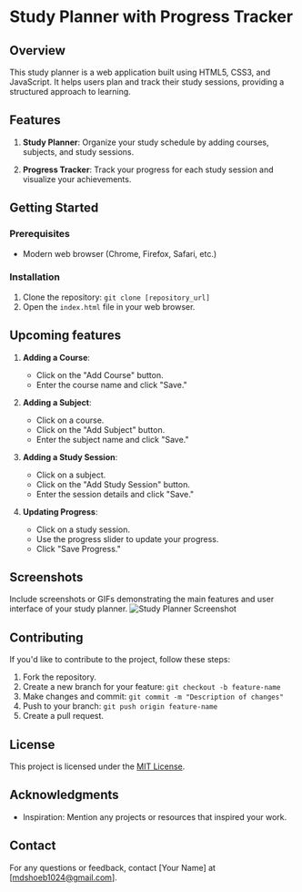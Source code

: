 # Study Planner with Progress Tracker

## Overview

This study planner is a web application built using HTML5, CSS3, and JavaScript. It helps users plan and track their study sessions, providing a structured approach to learning.

## Features

1. **Study Planner**: Organize your study schedule by adding courses, subjects, and study sessions.

2. **Progress Tracker**: Track your progress for each study session and visualize your achievements.

## Getting Started

### Prerequisites

- Modern web browser (Chrome, Firefox, Safari, etc.)

### Installation

1. Clone the repository: `git clone [repository_url]`
2. Open the `index.html` file in your web browser.


## Upcoming features

1. **Adding a Course**:
   - Click on the "Add Course" button.
   - Enter the course name and click "Save."

2. **Adding a Subject**:
   - Click on a course.
   - Click on the "Add Subject" button.
   - Enter the subject name and click "Save."

3. **Adding a Study Session**:
   - Click on a subject.
   - Click on the "Add Study Session" button.
   - Enter the session details and click "Save."

4. **Updating Progress**:
   - Click on a study session.
   - Use the progress slider to update your progress.
   - Click "Save Progress."

## Screenshots

Include screenshots or GIFs demonstrating the main features and user interface of your study planner.
![Study Planner Screenshot]()

## Contributing

If you'd like to contribute to the project, follow these steps:

1. Fork the repository.
2. Create a new branch for your feature: `git checkout -b feature-name`
3. Make changes and commit: `git commit -m "Description of changes"`
4. Push to your branch: `git push origin feature-name`
5. Create a pull request.

## License

This project is licensed under the [MIT License](LICENSE.md).

## Acknowledgments

- Inspiration: Mention any projects or resources that inspired your work.

## Contact

For any questions or feedback, contact [Your Name] at [mdshoeb1024@gmail.com].

